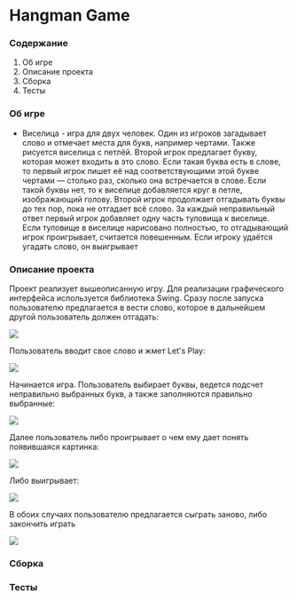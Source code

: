 # Hangman Game


### Содержание
 
1. Об игре
2. Описание проекта
3. Сборка
6. Тесты

### Об игре

* Виселица - игра для двух человек. Один из игроков загадывает слово и отмечает места для букв, например чертами. Также рисуется виселица с петлёй. Второй игрок предлагает букву, которая может входить в это слово. Если такая буква есть в слове, то первый игрок пишет её над соответствующими этой букве чертами — столько раз, сколько она встречается в слове. Если такой буквы нет, то к виселице добавляется круг в петле, изображающий голову. Второй игрок продолжает отгадывать буквы до тех пор, пока не отгадает всё слово. За каждый неправильный ответ первый игрок добавляет одну часть туловища к виселице. Если туловище в виселице нарисовано полностью, то отгадывающий игрок проигрывает, считается повешенным. Если игроку удаётся угадать слово, он выигрывает 

### Описание проекта

Проект реализует вышеописанную игру. Для реализации графического интерфейса используется библиотека Swing. Сразу после запуска пользователю предлагается в вести слово, которое в дальнейшем другой пользователь должен отгадать:

![](https://i.imgur.com/SjkCZRu.png?1)

Пользователь вводит свое слово и жмет Let's Play:

![](https://i.imgur.com/B6gDlxX.png?1)

Начинается игра. Пользователь выбирает буквы, ведется подсчет неправильно выбранных букв, а также заполняются правильно выбранные:

![](https://i.imgur.com/jmh5dw7.png?1)

Далее пользователь либо проигрывает о чем ему дает понять появившаяся картинка:

![](https://i.imgur.com/xg5zYmv.png?1)

Либо выигрывает:

![](https://i.imgur.com/oghxYXL.png?1)

В обоих случаях пользователю предлагается сыграть заново, либо закончить играть

![](https://i.imgur.com/jJKtdkA.png?1)



### Сборка
### Тесты

